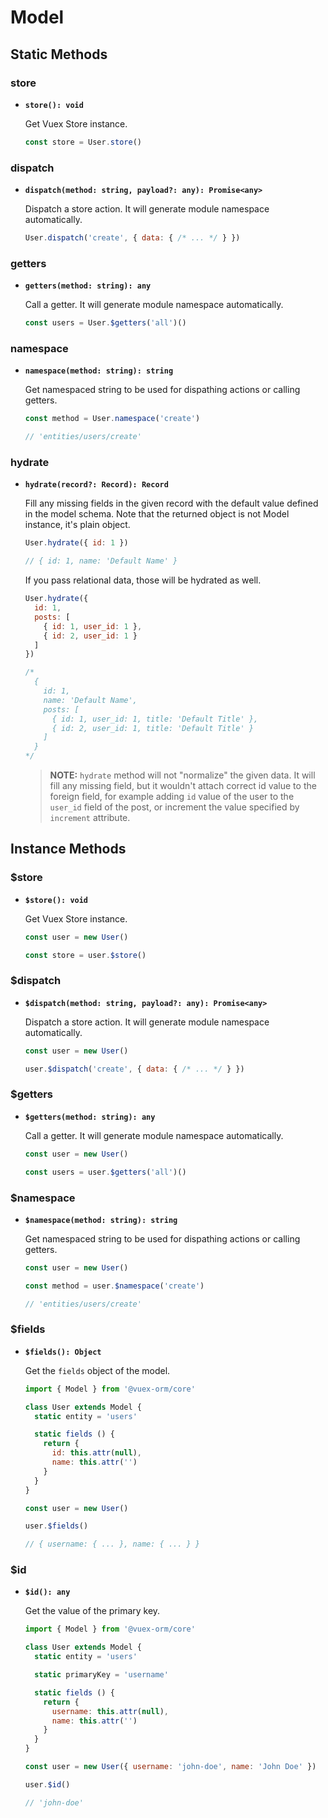 # Model

## Static Methods

### store

- **`store(): void`**

  Get Vuex Store instance.

  ```js
  const store = User.store()
  ```

### dispatch

- **`dispatch(method: string, payload?: any): Promise<any>`**

  Dispatch a store action. It will generate module namespace automatically.

  ```js
  User.dispatch('create', { data: { /* ... */ } })
  ```

### getters

- **`getters(method: string): any`**

  Call a getter. It will generate module namespace automatically.

  ```js
  const users = User.$getters('all')()
  ```

### namespace

- **`namespace(method: string): string`**

  Get namespaced string to be used for dispathing actions or calling getters.

  ```js
  const method = User.namespace('create')

  // 'entities/users/create'
  ```

### hydrate

- **`hydrate(record?: Record): Record`**

  Fill any missing fields in the given record with the default value defined in the model schema. Note that the returned object is not Model instance, it's plain object.

  ```js
  User.hydrate({ id: 1 })

  // { id: 1, name: 'Default Name' }
  ```

  If you pass relational data, those will be hydrated as well.

  ```js
  User.hydrate({
    id: 1,
    posts: [
      { id: 1, user_id: 1 },
      { id: 2, user_id: 1 }
    ]
  })

  /*
    {
      id: 1,
      name: 'Default Name',
      posts: [
        { id: 1, user_id: 1, title: 'Default Title' },
        { id: 2, user_id: 1, title: 'Default Title' }
      ]
    }
  */
  ```

  > **NOTE:** `hydrate` method will not "normalize" the given data. It will fill any missing field, but it wouldn't attach correct id value to the foreign field, for example adding `id` value of the user to the `user_id` field of the post, or increment the value specified by `increment` attribute.

## Instance Methods

### $store

- **`$store(): void`**

  Get Vuex Store instance.

  ```js
  const user = new User()

  const store = user.$store()
  ```

### $dispatch

- **`$dispatch(method: string, payload?: any): Promise<any>`**

  Dispatch a store action. It will generate module namespace automatically.

  ```js
  const user = new User()

  user.$dispatch('create', { data: { /* ... */ } })
  ```

### $getters

- **`$getters(method: string): any`**

  Call a getter. It will generate module namespace automatically.

  ```js
  const user = new User()

  const users = user.$getters('all')()
  ```

### $namespace

- **`$namespace(method: string): string`**

  Get namespaced string to be used for dispathing actions or calling getters.

  ```js
  const user = new User()

  const method = user.$namespace('create')

  // 'entities/users/create'
  ```

### $fields

- **`$fields(): Object`**

  Get the `fields` object of the model.

  ```js
  import { Model } from '@vuex-orm/core'

  class User extends Model {
    static entity = 'users'

    static fields () {
      return {
        id: this.attr(null),
        name: this.attr('')
      }
    }
  }

  const user = new User()

  user.$fields()

  // { username: { ... }, name: { ... } }
  ```

### $id

- **`$id(): any`**

  Get the value of the primary key.

  ```js
  import { Model } from '@vuex-orm/core'

  class User extends Model {
    static entity = 'users'

    static primaryKey = 'username'

    static fields () {
      return {
        username: this.attr(null),
        name: this.attr('')
      }
    }
  }

  const user = new User({ username: 'john-doe', name: 'John Doe' })

  user.$id()

  // 'john-doe'
  ```
